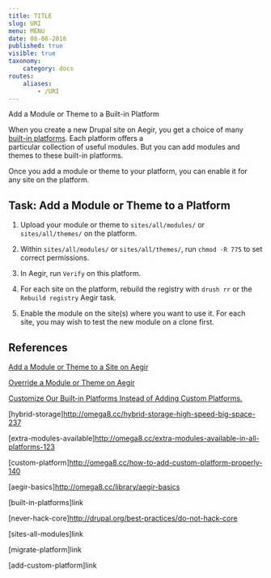```yaml
---
title: TITLE
slug: URI
menu: MENU
date: 08-08-2016
published: true
visible: true
taxonomy:
    category: docs
routes:
    aliases:
        - /URI
---
```

Add a Module or Theme to a Built-in Platform

When you create a new Drupal site on Aegir, you get a choice of many\
[built-in platforms](built-in-platforms). Each platform offers a\
particular collection of useful modules. But you can add modules and\
themes to these built-in platforms.

Once you add a module or theme to your platform, you can enable it for\
any site on the platform.

Task: Add a Module or Theme to a Platform
-----------------------------------------

1.  Upload your module or theme to `sites/all/modules/` or
    `sites/all/themes/` on the platform.

1.  Within `sites/all/modules/` or `sites/all/themes/`, run
    `chmod -R 775` to set correct permissions.

1.  In Aegir, run `Verify` on this platform.

1.  For each site on the platform, rebuild the registry with `drush rr`
    or the `Rebuild registry` Aegir task.

1.  Enable the module on the site(s) where you want to use it. For each\
    site, you may wish to test the new module on a clone first.

References
----------

[Add a Module or Theme to a Site on Aegir](add-module-site)

[Override a Module or Theme on Aegir](override-module)

[Customize Our Built-in Platforms Instead of Adding Custom
Platforms.](link)

\[hybrid-storage\]http://omega8.cc/hybrid-storage-high-speed-big-space-237

\[extra-modules-available\]http://omega8.cc/extra-modules-available-in-all-platforms-123

\[custom-platform\]http://omega8.cc/how-to-add-custom-platform-properly-140

\[aegir-basics\]http://omega8.cc/library/aegir-basics

\[built-in-platforms\]link

\[never-hack-core\]http://drupal.org/best-practices/do-not-hack-core

\[sites-all-modules\]link

\[migrate-platform\]link

\[add-custom-platform\]link
